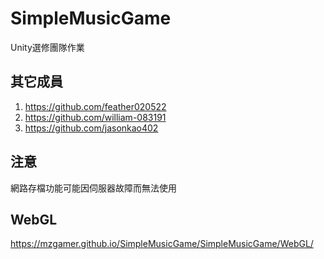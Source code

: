 # SimpleMusicGame
Unity選修團隊作業
## 其它成員
1. https://github.com/feather020522
2. https://github.com/william-083191
3. https://github.com/jasonkao402

## 注意
網路存檔功能可能因伺服器故障而無法使用

## WebGL
https://mzgamer.github.io/SimpleMusicGame/SimpleMusicGame/WebGL/
